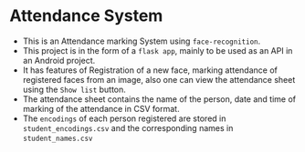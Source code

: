 # Attendance System

- This is an Attendance marking System using `face-recognition`.
- This project is in the form of a `flask app`, mainly to be used as an API in an Android project.
- It has features of Registration of a new face, marking attendance of registered faces from an image, also one can view the attendance sheet using the `Show list` button.
- The attendance sheet contains the name of the person, date and time of marking of the attendance in CSV format.
- The `encodings` of each person registered are stored in `student_encodings.csv` and the corresponding names in `student_names.csv`
